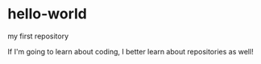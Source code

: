 # hello-world
my first repository

If I'm going to learn about coding, I better learn about repositories as well!
